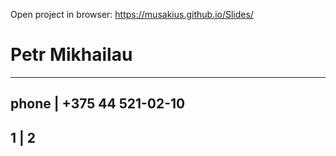 Open project in browser: https://musakius.github.io/Slides/


# Petr Mikhailau
------------------------------------
phone | +375 44 521-02-10
-------------------------------------
1 | 2
-------------------------------

